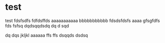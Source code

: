 test
====

test
fdsfsdfs
fdfdsffds
aaaaaaaaaaa
bbbbbbbbbbb
fdsdsfdsfs
aaaa
gfsgfdfs
fds
fsfsq
dqdsqqdsdq
dq
d
sqd

dq
dqs
jkljkl
aaaaaa
ffs
ffs
dsqqds
dsdsq

